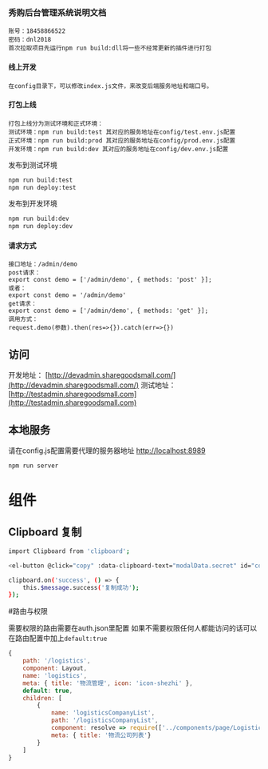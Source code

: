 ### 秀购后台管理系统说明文档
```$xslt
账号：18458866522
密码：dnl2018
首次拉取项目先运行npm run build:dll将一些不经常更新的插件进行打包
```
#### 线上开发
```
在config目录下，可以修改index.js文件，来改变后端服务地址和端口号。
```
#### 打包上线
```
打包上线分为测试环境和正式环境：
测试环境：npm run build:test 其对应的服务地址在config/test.env.js配置
正式环境：npm run build:prod 其对应的服务地址在config/prod.env.js配置
开发环境：npm run build:dev 其对应的服务地址在config/dev.env.js配置
```

发布到测试环境
```bash
npm run build:test
npm run deploy:test
```

发布到开发环境
```bash
npm run build:dev
npm run deploy:dev
```
#### 请求方式
```
接口地址：/admin/demo
post请求：
export const demo = ['/admin/demo', { methods: 'post' }];
或者：
export const demo = '/admin/demo'
get请求：
export const demo = ['/admin/demo', { methods: 'get' }];
调用方式：
request.demo(参数).then(res=>{}).catch(err=>{})
```

## 访问
开发地址： [http://devadmin.sharegoodsmall.com/](http://devadmin.sharegoodsmall.com/)
测试地址： [http://testadmin.sharegoodsmall.com](http://testadmin.sharegoodsmall.com)



## 本地服务
请在config.js配置需要代理的服务器地址
[http://localhost:8989](http://localhost:8989)

```bash
npm run server
```

> 

# 组件

## Clipboard 复制

```bash
import Clipboard from 'clipboard';

<el-button @click="copy" :data-clipboard-text="modalData.secret" id="copy">复制</el-button>

clipboard.on('success', () => {
    this.$message.success('复制成功');
});
```

#路由与权限

需要权限的路由需要在auth.json里配置  如果不需要权限任何人都能访问的话可以在路由配置中加上`default:true`

``` js
{
    path: '/logistics',
    component: Layout,
    name: 'logistics',
    meta: { title: '物流管理', icon: 'icon-shezhi' },
    default: true,
    children: [
        {
            name: 'logisticsCompanyList',
            path: '/logisticsCompanyList',
            component: resolve => require(['../components/page/Logistics/logisticsCompanyList.vue'], resolve),
            meta: { title: '物流公司列表'}
        }
    ]
}
```
